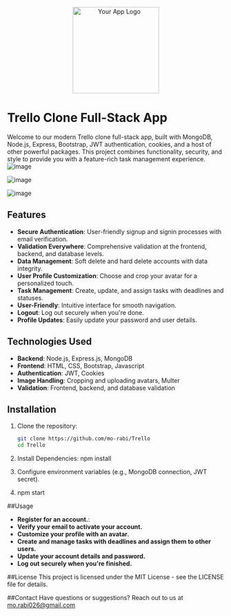 <p align="center">
  <img src="your-app-logo.png" alt="Your App Logo" width="200" height="200">
</p>

# Trello Clone Full-Stack App

Welcome to our modern Trello clone full-stack app, built with MongoDB, Node.js, Express, Bootstrap, JWT authentication, cookies, and a host of other powerful packages. This project combines functionality, security, and style to provide you with a feature-rich task management experience.
![image](https://github.com/Mo-Rabi/Trello/assets/69902912/b09ca2fd-aff7-4296-83b3-269f16fd73bd)

![image](https://github.com/Mo-Rabi/Trello/assets/69902912/b4a63531-f554-4dab-a3ae-aadec7c6816e)

![image](https://github.com/Mo-Rabi/Trello/assets/69902912/7d3bc8b7-105d-49b9-bdbb-037e89fbbc1d)



## Features

- **Secure Authentication**: User-friendly signup and signin processes with email verification.
- **Validation Everywhere**: Comprehensive validation at the frontend, backend, and database levels.
- **Data Management**: Soft delete and hard delete accounts with data integrity.
- **User Profile Customization**: Choose and crop your avatar for a personalized touch.
- **Task Management**: Create, update, and assign tasks with deadlines and statuses.
- **User-Friendly**: Intuitive interface for smooth navigation.
- **Logout**: Log out securely when you're done.
- **Profile Updates**: Easily update your password and user details.

## Technologies Used

- **Backend**: Node.js, Express.js, MongoDB
- **Frontend**: HTML, CSS, Bootstrap, Javascript
- **Authentication**: JWT, Cookies
- **Image Handling**: Cropping and uploading avatars, Multer
- **Validation**: Frontend, backend, and database validation

## Installation

1. Clone the repository:

   ```bash
   git clone https://github.com/mo-rabi/Trello
   cd Trello
2. Install Dependencies:
  npm install
3. Configure environment variables (e.g., MongoDB connection, JWT secret).
4. npm start


##Usage

- **Register for an account.**:
- **Verify your email to activate your account.**
- **Customize your profile with an avatar.**
- **Create and manage tasks with deadlines and assign them to other users.**
- **Update your account details and password.**
- **Log out securely when you're finished.**


##License
This project is licensed under the MIT License - see the LICENSE file for details.

##Contact
Have questions or suggestions? Reach out to us at mo.rabi026@gmail.com
